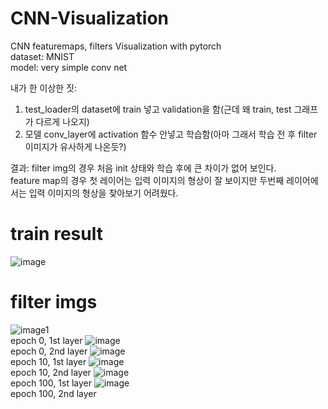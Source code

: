 # CNN-Visualization
CNN featuremaps, filters Visualization with pytorch  
dataset: MNIST  
model: very simple conv net

내가 한 이상한 짓:
1. test_loader의 dataset에 train 넣고 validation을 함(근데 왜 train, test 그래프가 다르게 나오지)
2. 모델 conv_layer에 activation 함수 안넣고 학습함(아마 그래서 학습 전 후 filter 이미지가 유사하게 나온듯?)

결과:
filter img의 경우 처음 init 상태와 학습 후에 큰 차이가 없어 보인다.  
feature map의 경우 첫 레이어는 입력 이미지의 형상이 잘 보이지만 두번째 레이어에서는 입력 이미지의 형상을 찾아보기 어려웠다.  

# train result
![image](/train%20result/result.png)

# filter imgs
![image1](/filter%20imgs/model0%200.png)  
epoch 0, 1st layer
![image](/filter%20imgs/model0%201.png)  
epoch 0, 2nd layer
![image](/filter%20imgs/model10%200.png)  
epoch 10, 1st layer
![image](/filter%20imgs/model10%201.png)  
epoch 10, 2nd layer
![image](/filter%20imgs/model100%200.png)  
epoch 100, 1st layer
![image](/filter%20imgs/model100%201.png)  
epoch 100, 2nd layer

